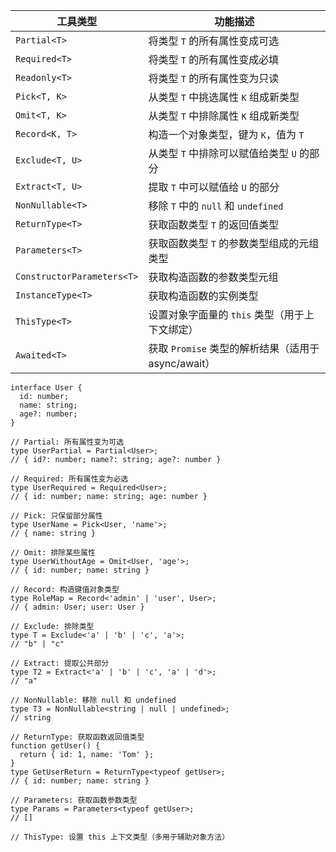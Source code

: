 
| 工具类型                       | 功能描述                                  |
| -------------------------- | ------------------------------------- |
| `Partial<T>`               | 将类型 `T` 的所有属性变成可选                     |
| `Required<T>`              | 将类型 `T` 的所有属性变成必填                     |
| `Readonly<T>`              | 将类型 `T` 的所有属性变为只读                     |
| `Pick<T, K>`               | 从类型 `T` 中挑选属性 `K` 组成新类型               |
| `Omit<T, K>`               | 从类型 `T` 中排除属性 `K` 组成新类型               |
| `Record<K, T>`             | 构造一个对象类型，键为 `K`，值为 `T`                |
| `Exclude<T, U>`            | 从类型 `T` 中排除可以赋值给类型 `U` 的部分            |
| `Extract<T, U>`            | 提取 `T` 中可以赋值给 `U` 的部分                 |
| `NonNullable<T>`           | 移除 `T` 中的 `null` 和 `undefined`        |
| `ReturnType<T>`            | 获取函数类型 `T` 的返回值类型                     |
| `Parameters<T>`            | 获取函数类型 `T` 的参数类型组成的元组类型               |
| `ConstructorParameters<T>` | 获取构造函数的参数类型元组                         |
| `InstanceType<T>`          | 获取构造函数的实例类型                           |
| `ThisType<T>`              | 设置对象字面量的 `this` 类型（用于上下文绑定）           |
| `Awaited<T>`               | 获取 `Promise` 类型的解析结果（适用于 async/await） |
```
interface User {
  id: number;
  name: string;
  age?: number;
}

// Partial: 所有属性变为可选
type UserPartial = Partial<User>;
// { id?: number; name?: string; age?: number }

// Required: 所有属性变为必选
type UserRequired = Required<User>;
// { id: number; name: string; age: number }

// Pick: 只保留部分属性
type UserName = Pick<User, 'name'>;
// { name: string }

// Omit: 排除某些属性
type UserWithoutAge = Omit<User, 'age'>;
// { id: number; name: string }

// Record: 构造键值对象类型
type RoleMap = Record<'admin' | 'user', User>;
// { admin: User; user: User }

// Exclude: 排除类型
type T = Exclude<'a' | 'b' | 'c', 'a'>;
// "b" | "c"

// Extract: 提取公共部分
type T2 = Extract<'a' | 'b' | 'c', 'a' | 'd'>;
// "a"

// NonNullable: 移除 null 和 undefined
type T3 = NonNullable<string | null | undefined>;
// string

// ReturnType: 获取函数返回值类型
function getUser() {
  return { id: 1, name: 'Tom' };
}
type GetUserReturn = ReturnType<typeof getUser>;
// { id: number; name: string }

// Parameters: 获取函数参数类型
type Params = Parameters<typeof getUser>;
// []

// ThisType: 设置 this 上下文类型（多用于辅助对象方法）

```